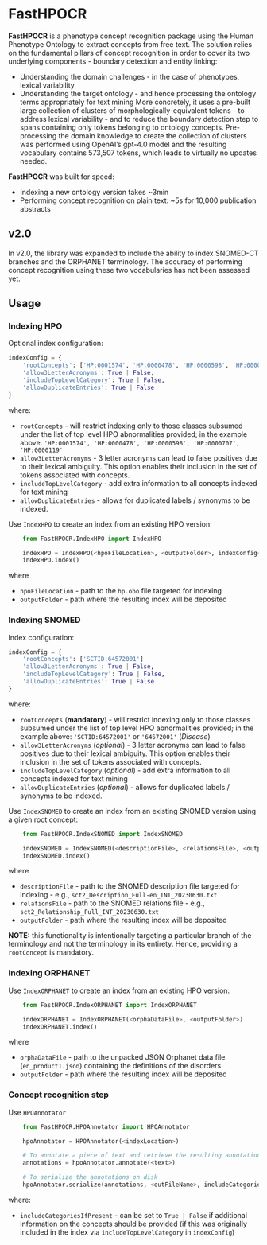 # FastHPOCR

**FastHPOCR** is a phenotype concept recognition package using the Human Phenotype Ontology to extract concepts from free text. 
The solution relies on the fundamental pillars of concept recognition in order to cover its two underlying components - boundary detection and entity linking:
* Understanding the domain challenges - in the case of phenotypes, lexical variability
* Understanding the target ontology - and hence processing the ontology terms appropriately for text mining
More concretely, it uses a pre-built large collection of clusters of morphologically-equivalent tokens - to address lexical variability - and to reduce the boundary detection step to spans containing only tokens belonging to ontology concepts. Pre-processing the domain knowledge to create the collection of clusters was performed using OpenAI’s gpt-4.0 model and the resulting vocabulary contains 573,507 tokens, which leads to virtually no updates needed.

**FastHPOCR** was built for speed:
* Indexing a new ontology version takes ~3min
* Performing concept recognition on plain text: ~5s for 10,000 publication abstracts

## v2.0

In v2.0, the library was expanded to include the ability to index SNOMED-CT branches and the ORPHANET terminology.
The accuracy of performing concept recognition using these two vocabularies has not been assessed yet.

## Usage

### Indexing HPO

Optional index configuration:
```python
indexConfig = {
    'rootConcepts': ['HP:0001574', 'HP:0000478', 'HP:0000598', 'HP:0000707', 'HP:0000119']
    'allow3LetterAcronyms': True | False,
    'includeTopLevelCategory': True | False,
    'allowDuplicateEntries': True | False
}
```
where:
* `rootConcepts` - will restrict indexing only to those classes subsumed under the list of top level HPO abnormalities provided; in the example above: `'HP:0001574', 'HP:0000478', 'HP:0000598', 'HP:0000707', 'HP:0000119'`
* `allow3LetterAcronyms` - 3 letter acronyms can lead to false positives due to their lexical ambiguity. This option enables their inclusion in the set of tokens associated with concepts. 
* `includeTopLevelCategory` - add extra information to all concepts indexed for text mining
* `allowDuplicateEntries` - allows for duplicated labels / synonyms to be indexed.

Use `IndexHPO` to create an index from an existing HPO version:
```python
    from FastHPOCR.IndexHPO import IndexHPO

    indexHPO = IndexHPO(<hpoFileLocation>, <outputFolder>, indexConfig=indexConfig)
    indexHPO.index()
```
where
* `hpoFileLocation` - path to the `hp.obo` file targeted for indexing
* `outputFolder` - path where the resulting index will be deposited

### Indexing SNOMED
Index configuration:
```python
indexConfig = {
    'rootConcepts': ['SCTID:64572001']
    'allow3LetterAcronyms': True | False,
    'includeTopLevelCategory': True | False,
    'allowDuplicateEntries': True | False
}
```
where:
* `rootConcepts` (**mandatory**) - will restrict indexing only to those classes subsumed under the list of top level HPO abnormalities provided; in the example above: `'SCTID:64572001'` or `'64572001'` (*Disease*)
* `allow3LetterAcronyms` (*optional*) - 3 letter acronyms can lead to false positives due to their lexical ambiguity. This option enables their inclusion in the set of tokens associated with concepts. 
* `includeTopLevelCategory` (*optional*) - add extra information to all concepts indexed for text mining
* `allowDuplicateEntries` (*optional*) - allows for duplicated labels / synonyms to be indexed.

Use `IndexSNOMED` to create an index from an existing SNOMED version using a given root concept:
```python
    from FastHPOCR.IndexSNOMED import IndexSNOMED

    indexSNOMED = IndexSNOMED(<descriptionFile>, <relationsFile>, <outputFolder>, indexConfig=indexConfig)
    indexSNOMED.index()
```
where
* `descriptionFile` - path to the SNOMED description file targeted for indexing - e.g., `sct2_Description_Full-en_INT_20230630.txt`
* `relationsFile` - path to the SNOMED relations file - e.g., `sct2_Relationship_Full_INT_20230630.txt`
* `outputFolder` - path where the resulting index will be deposited

**NOTE:** this functionality is intentionally targeting a particular branch of the terminology and not the terminology in its entirety. Hence, providing a `rootConcept` is mandatory.

### Indexing ORPHANET

Use `IndexORPHANET` to create an index from an existing HPO version:
```python
    from FastHPOCR.IndexORPHANET import IndexORPHANET

    indexORPHANET = IndexORPHANET(<orphaDataFile>, <outputFolder>)
    indexORPHANET.index()
```
where
* `orphaDataFile` - path to the unpacked JSON Orphanet data file (`en_product1.json`) containing the definitions of the disorders
* `outputFolder` - path where the resulting index will be deposited

### Concept recognition step

Use `HPOAnnotator`

```python
    from FastHPOCR.HPOAnnotator import HPOAnnotator

    hpoAnnotator = HPOAnnotator(<indexLocation>)

    # To annotate a piece of text and retrieve the resulting annotations
    annotations = hpoAnnotator.annotate(<text>)

    # To serialize the annotations on disk
    hpoAnnotator.serialize(annotations, <outFileName>, includeCategoriesIfPresent=True)
```
where:
* `includeCategoriesIfPresent` - can be set to `True | False` if additional information on the concepts should be provided (if this was originally included in the index via `includeTopLevelCategory` in `indexConfig`)